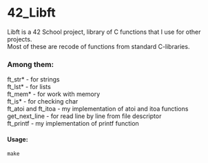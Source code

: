 # 42_Libft
Libft is a 42 School project, library of C functions that I use for other projects.  
Most of these are recode of functions from standard C-libraries.  

### Among them:
ft_str* - for strings  
ft_lst* - for lists   
ft_mem* - for work with memory   
ft_is* - for checking char   
ft_atoi and ft_itoa - my implementation of atoi and itoa functions  
get_next_line - for read line by line from file descriptor   
ft_printf - my implementation of printf function   

#### Usage:
`make`
